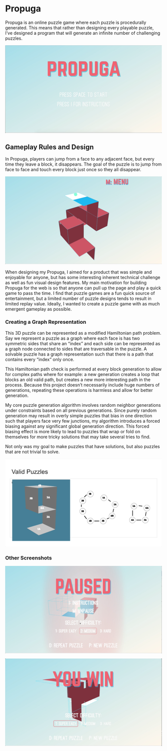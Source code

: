 # **Propuga**

Propuga is an online puzzle game where each puzzle is procedurally generated. This means that rather than designing every playable puzzle, I’ve designed a program that will generate an infinite number of challenging puzzles.

![](images/propuga_title.png)

## Gameplay Rules and Design

In Propuga, players can jump from a face to any adjacent face, but every time they leave a block, it disappears. The goal of the puzzle is to jump from face to face and touch every block just once so they all disappear. 

![](images/puzzle_example.png)

When designing my Propuga, I aimed for a product that was simple and enjoyable for anyone, but has some interesting inherent technical challenge as well as fun visual design features. My main motivation for building Propuga for the web is so that anyone can pull up the page and play a quick game to pass the time. I find that puzzle games are a fun quick source of entertainment, but a limited number of puzzle designs tends to result in limited replay value. Ideally, I wanted to create a puzzle game with as much emergent gameplay as possible.


### Creating a Graph Representation

This 3D puzzle can be represented as a modified Hamiltonian path problem. Say we represent a puzzle as a graph where each face is has two symmetric sides that share an “index” and each side can be represented as a graph node connected to sides that are traversable in the puzzle. A solvable puzzle has a graph representation such that there is a path that contains every “index” only once. 

This Hamiltonian path check is performed at every block generation to allow for complex paths where for example: a new generation creates a loop that blocks an old valid path, but creates a new more interesting path in the process. Because this project doesn’t necessarily include huge numbers of generations, repeating these operations is harmless and allow for better generation.

My core puzzle generation algorithm involves random neighbor generations under constraints based on all previous generations. Since purely random generation may result in overly simple puzzles that bias in one direction such that players face very few junctions, my algorithm introduces a forced biasing against any significant global generation direction. This forced biasing effect is more likely to lead to puzzles that wrap or fold on themselves for more tricky solutions that may take several tries to find.

Not only was my goal to make puzzles that have solutions, but also puzzles that are not trivial to solve.


![](images/graph_representation.png)

### Other Screenshots

![](images/paused.png)

![](images/win.png)
